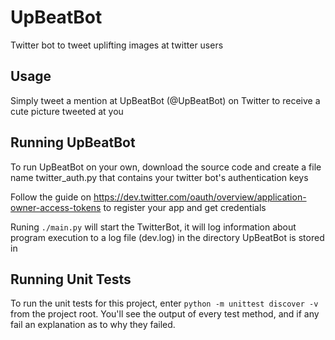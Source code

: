 # UpBeatBot
Twitter bot to tweet uplifting images at twitter users

## Usage
Simply tweet a mention at UpBeatBot (@UpBeatBot) on Twitter to receive a cute picture tweeted at you

## Running UpBeatBot
To run UpBeatBot on your own, download the source code and create a file name twitter_auth.py that contains your twitter bot's authentication keys

Follow the guide on https://dev.twitter.com/oauth/overview/application-owner-access-tokens to register your app and get credentials

Runing `./main.py` will start the TwitterBot, it will log information about program execution to a log file (dev.log) in the directory UpBeatBot is stored in

## Running Unit Tests
To run the unit tests for this project, enter `python -m unittest discover -v` from the project root. You'll see the output
of every test method, and if any fail an explanation as to why they failed.
